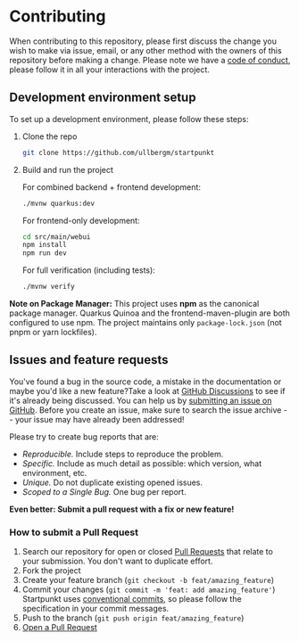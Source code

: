 # Contributing

When contributing to this repository, please first discuss the change you wish to make via issue, email, or any other method with the owners of this repository before making a change.
Please note we have a [code of conduct](CODE_OF_CONDUCT.md), please follow it in all your interactions with the project.

<!--
## Development environment setup

> **[?]**
> Proceed to describe how to setup local development environment.
> e.g:

To set up a development environment, please follow these steps:

1. Clone the repo

   ```sh
   git clone https://github.com/ullbergm/startpunkt
   ```

2. TODO
-->

## Development environment setup

To set up a development environment, please follow these steps:

1. Clone the repo

   ```sh
   git clone https://github.com/ullbergm/startpunkt
   ```

2. Build and run the project

   For combined backend + frontend development:

   ```sh
   ./mvnw quarkus:dev
   ```

   For frontend-only development:

   ```sh
   cd src/main/webui
   npm install
   npm run dev
   ```

   For full verification (including tests):

   ```sh
   ./mvnw verify
   ```

**Note on Package Manager:** This project uses **npm** as the canonical package manager. Quarkus Quinoa and the frontend-maven-plugin are both configured to use npm. The project maintains only `package-lock.json` (not pnpm or yarn lockfiles).

## Issues and feature requests

You've found a bug in the source code, a mistake in the documentation or maybe you'd like a new feature?Take a look at [GitHub Discussions](https://github.com/ullbergm/startpunkt/discussions) to see if it's already being discussed.  You can help us by [submitting an issue on GitHub](https://github.com/ullbergm/startpunkt/issues). Before you create an issue, make sure to search the issue archive -- your issue may have already been addressed!

Please try to create bug reports that are:

- _Reproducible._ Include steps to reproduce the problem.
- _Specific._ Include as much detail as possible: which version, what environment, etc.
- _Unique._ Do not duplicate existing opened issues.
- _Scoped to a Single Bug._ One bug per report.

**Even better: Submit a pull request with a fix or new feature!**

### How to submit a Pull Request

1. Search our repository for open or closed
   [Pull Requests](https://github.com/ullbergm/startpunkt/pulls)
   that relate to your submission. You don't want to duplicate effort.
2. Fork the project
3. Create your feature branch (`git checkout -b feat/amazing_feature`)
4. Commit your changes (`git commit -m 'feat: add amazing_feature'`) Startpunkt uses [conventional commits](https://www.conventionalcommits.org), so please follow the specification in your commit messages.
5. Push to the branch (`git push origin feat/amazing_feature`)
6. [Open a Pull Request](https://github.com/ullbergm/startpunkt/compare?expand=1)
